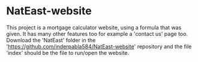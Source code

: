 # NatEast-website
This project is a mortgage calculator website, using a formula that was given. It has many other features too for example a 'contact us' page too.
Download the 'NatEast' folder in the 'https://github.com/inderpabla584/NatEast-website' repository and the file 'index' should be the file to run/open the website.
